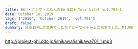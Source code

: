 ```yaml
---
title: 石川・ホンマ・ぶるんのBe-SIDE Your Life! vol.701-1
date: October 10, 2019
tags: ['2019', 'October 2019', 'vol.701']
draft: false
summary: 台風19号…大丈夫でしたか？ビーサイチームは無事でした。MIURA
---
```


http://project-phi.ddo.jp/ishikawa/ishikawa701_1.mp3